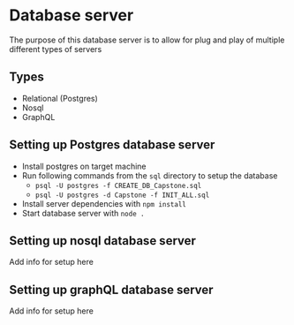# Database server

The purpose of this database server is to allow for plug and play of multiple different types of servers

## Types
- Relational (Postgres)
- Nosql
- GraphQL

## Setting up Postgres database server

- Install postgres on target machine
- Run following commands from the `sql` directory to setup the database
    - `psql -U postgres -f CREATE_DB_Capstone.sql`
    - `psql -U postgres -d Capstone -f INIT_ALL.sql`
- Install server dependencies with `npm install`
- Start database server with `node .`

## Setting up nosql database server

Add info for setup here

## Setting up graphQL database server

Add info for setup here